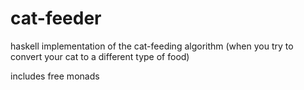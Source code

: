 # cat-feeder

haskell implementation of the cat-feeding algorithm (when you try to convert your cat to a different type of food)

includes free monads
